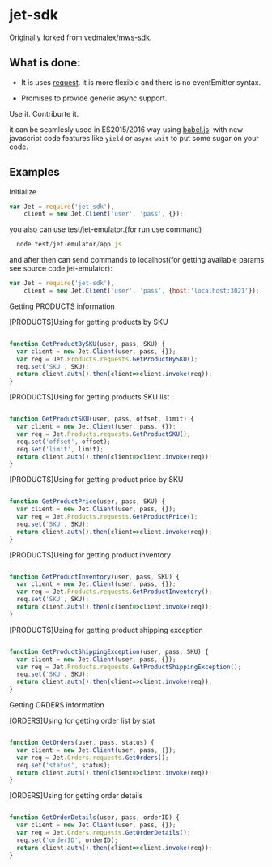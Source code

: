 jet-sdk
======

Originally forked from [vedmalex/mws-sdk](https://github.com/fjshadows/jet-sdk).

What is done:
-------------

 - It is uses [request](https://www.npmjs.com/package/request). it is more flexible and there is no eventEmitter syntax.

 - Promises to provide generic async support.

Use it. Contriburte it.

it can be seamlesly used in ES2015/2016 way using [babel.js](https://babeljs.io/).
with new javascript code features like `yield` or `async` `wait` to put some sugar on your code.

Examples
--------

Initialize

```javascript
var Jet = require('jet-sdk'),
    client = new Jet.Client('user', 'pass', {});
```
you also can use test/jet-emulator.(for run use command)
```javascript
  node test/jet-emulator/app.js
```
and after then can send commands to localhost(for getting available params see source code jet-emulator):
```javascript
var Jet = require('jet-sdk'),
    client = new Jet.Client('user', 'pass', {host:'localhost:3021'});
```

Getting PRODUCTS information

[PRODUCTS]Using for getting products by SKU

```javascript

function GetProductBySKU(user, pass, SKU) {
  var client = new Jet.Client(user, pass, {});
  var req = Jet.Products.requests.GetProductBySKU();
  req.set('SKU', SKU);
  return client.auth().then(client=>client.invoke(req));
}

```

[PRODUCTS]Using for getting products SKU list

```javascript

function GetProductSKU(user, pass, offset, limit) {
  var client = new Jet.Client(user, pass, {});
  var req = Jet.Products.requests.GetProductSKU();
  req.set('offset', offset);
  req.set('limit', limit);
  return client.auth().then(client=>client.invoke(req));
}

```

[PRODUCTS]Using for getting product price by SKU

```javascript

function GetProductPrice(user, pass, SKU) {
  var client = new Jet.Client(user, pass, {});
  var req = Jet.Products.requests.GetProductPrice();
  req.set('SKU', SKU);
  return client.auth().then(client=>client.invoke(req));
}

```

[PRODUCTS]Using for getting product inventory

```javascript

function GetProductInventory(user, pass, SKU) {
  var client = new Jet.Client(user, pass, {});
  var req = Jet.Products.requests.GetProductInventory();
  req.set('SKU', SKU);
  return client.auth().then(client=>client.invoke(req));
}

```

[PRODUCTS]Using for getting product shipping exception

```javascript

function GetProductShippingException(user, pass, SKU) {
  var client = new Jet.Client(user, pass, {});
  var req = Jet.Products.requests.GetProductShippingException();
  req.set('SKU', SKU);
  return client.auth().then(client=>client.invoke(req));
}

```

Getting ORDERS information

[ORDERS]Using for getting order list by stat

```javascript

function GetOrders(user, pass, status) {
  var client = new Jet.Client(user, pass, {});
  var req = Jet.Orders.requests.GetOrders();
  req.set('status', status);
  return client.auth().then(client=>client.invoke(req));
}

```

[ORDERS]Using for getting order details

```javascript

function GetOrderDetails(user, pass, orderID) {
  var client = new Jet.Client(user, pass, {});
  var req = Jet.Orders.requests.GetOrderDetails();
  req.set('orderID', orderID);
  return client.auth().then(client=>client.invoke(req));
}

```
